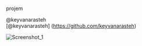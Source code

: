 projem

@keyvanarasteh   
[@keyvanarasteh]  (https://github.com/keyvanarasteh)

![Screenshot_1](https://github.com/Halis1453/instagram-projesi/assets/152072065/0d1b353f-1306-4ddc-b828-959d5019d08d)

